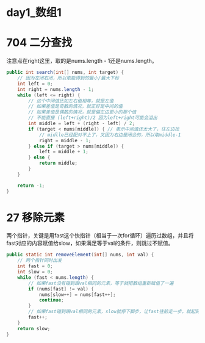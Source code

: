 # day1_数组1

# 704 二分查找

注意点在right这里，取的是nums.length - 1还是nums.length。

```java
public int search(int[] nums, int target) {
    // 因为左闭右闭，所以取能得到的最小/最大下标
    int left = 0;
    int right = nums.length - 1;
    while (left <= right) {
        // 这个中间值比如左右值相等，就是左值
        // 如果差值是奇数的情况，就正好是中间的值
        // 如果差值是偶数的情况，就是偏左边更小的那个值
        // 不能直接 (left+right)/2 因为left+right可能会溢出
        int middle = left + (right - left) / 2;
        if (target < nums[middle]) { // 表示中间值还太大了，往左边找
            // midlle已经配对不上了，又因为右边是闭合的，所以取middle-1
            right = middle - 1;
        } else if (target > nums[middle]) {
            left = middle + 1;
        } else {
            return middle;
        }
    }

    return -1;
}
```

# 27 移除元素

两个指针，关键是用fast这个快指针（相当于一次for循环）遍历过数组，并且将fast对应的内容赋值给slow，如果满足等于val的条件，则跳过不赋值。

```java
public static int removeElement(int[] nums, int val) {
    // 两个指针同时出发
    int fast = 0;
    int slow = 0;
    while (fast < nums.length) {
        // 如果fast没有碰到跟val相同的元素，等于就把数组重新赋值了一遍
        if (nums[fast] != val) {
            nums[slow++] = nums[fast++];
            continue;
        }
        // 如果fast碰到跟val相同的元素，slow就停下脚步，让fast往前走一步，就起到了跳过相等元素的效果
        fast++;
    }
    return slow;
}
```

